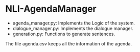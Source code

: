 # NLI-AgendaManager
- agenda_manager.py: Implements the Logic of the system.
- dialogue_manager.py: Implements the dialogue manager.
- generation.py: Functions to generate sentences.

The file agenda.csv keeps all the information of the agenda.
